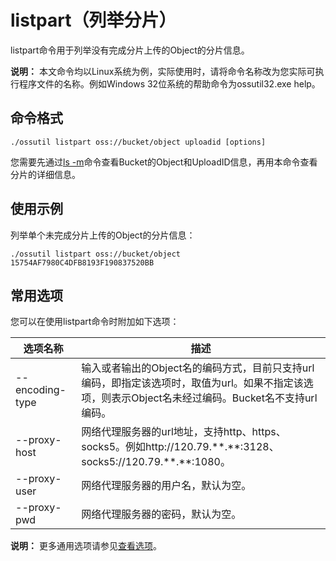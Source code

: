 # listpart（列举分片）

listpart命令用于列举没有完成分片上传的Object的分片信息。

**说明：** 本文命令均以Linux系统为例，实际使用时，请将命令名称改为您实际可执行程序文件的名称。例如Windows 32位系统的帮助命令为ossutil32.exe help。

## 命令格式

```
./ossutil listpart oss://bucket/object uploadid [options]
```

您需要先通过[ls -m](/cn.zh-CN/常用工具/命令行工具ossutil/常用命令/ls（列举）.md)命令查看Bucket的Object和UploadID信息，再用本命令查看分片的详细信息。

## 使用示例

列举单个未完成分片上传的Object的分片信息：

```
./ossutil listpart oss://bucket/object 15754AF7980C4DFB8193F190837520BB
```

## 常用选项

您可以在使用listpart命令时附加如下选项：

|选项名称|描述|
|----|--|
|--encoding-type|输入或者输出的Object名的编码方式，目前只支持url编码，即指定该选项时，取值为url。如果不指定该选项，则表示Object名未经过编码。Bucket名不支持url编码。|
|--proxy-host|网络代理服务器的url地址，支持http、https、socks5。例如http://120.79.\*\*.\*\*:3128、 socks5://120.79.\*\*.\*\*:1080。|
|--proxy-user|网络代理服务器的用户名，默认为空。|
|--proxy-pwd|网络代理服务器的密码，默认为空。|

**说明：** 更多通用选项请参见[查看选项](/cn.zh-CN/常用工具/命令行工具ossutil/查看选项.md)。

